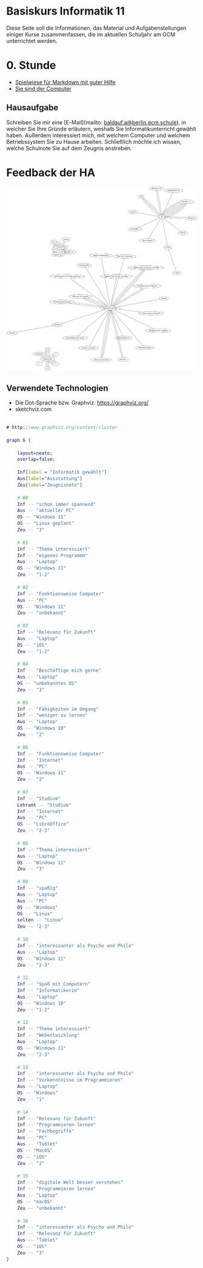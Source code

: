 Basiskurs Informatik 11
=========================

Diese Seite soll die Informationen, das Material und Aufgabenstellungen einiger Kurse zusammenfassen, die im aktuellen Schuljahr am GCM unterrichtet werden.

# 0. Stunde

* [Spielwiese für Markdown mit guter Hilfe](https://docs.gcm.schule)
* [Sie sind der Computer](https://compute-it.toxicode.fr/)

## Hausaufgabe

Schreiben Sie mir eine [E-Mail](mailto: baldauf.a@berlin.gcm.schule), in welcher Sie Ihre Gründe erläutern, weshalb Sie Informatikunterricht gewählt haben. Außerdem interessiert mich, mit welchem Computer und welchem Betriebssystem Sie zu Hause arbeiten. Schließlich möchte ich wissen, welche Schulnote Sie auf dem Zeugnis anstreben.

# Feedback der HA


![HA Feedback](./Fachwahl_Grund.png)


## Verwendete Technologien

- Die Dot-Sprache bzw. Graphviz: https://graphviz.org/
- sketchviz.com

~~~dot

# http://www.graphviz.org/content/cluster

graph G {

    layout=neato;
    overlap=false;

    Inf[label = "Informatik gewählt"]
    Aus[label="Ausstattung"]
    Zeu[label="Zeugnisnote"]

    # 00
    Inf -- "schon immer spannend"
    Aus -- "aktueller PC"
    OS -- "Windows 11"
    OS -- "Linux geplant"
    Zeu -- "3"

    # 01
    Inf -- "Thema interessiert"
    Inf -- "eigenes Programmm"
    Aus -- "Laptop"
    OS -- "Windows 11"
    Zeu -- "1-2"

    # 02
    Inf -- "Funktionsweise Computer"
    Aus -- "PC"
    OS -- "Windows 11"
    Zeu -- "unbekannt"

    # 03
    Inf -- "Relevanz für Zukunft"
    Aus -- "Laptop"
    OS -- "iOS"
    Zeu -- "1-2"

    # 04
    Inf -- "Beschäftige mich gerne"
    Aus -- "Laptop"
    OS -- "unbekanntes OS"
    Zeu -- "3"

    # 05
    Inf -- "Fähigkeiten im Umgang"
    Inf -- "weniger zu lernen"
    Aus -- "Laptop"
    OS -- "Windows 10"
    Zeu -- "2"

    # 06
    Inf -- "Funktionsweise Computer"
    Inf -- "Internet"
    Aus -- "PC"
    OS -- "Windows 11"
    Zeu -- "2"

    # 07
    Inf -- "Studium"
    Lehramt -- "Studium"
    Inf -- "Internet"
    Aus -- "PC"
    OS -- "LibreOffice"
    Zeu -- "2-3"

    # 08
    Inf -- "Thema interessiert"
    Aus -- "Laptop"
    OS -- "Windows 11"
    Zeu -- "3"

    # 09
    Inf -- "spaßig"
    Aus -- "Laptop"
    Aus -- "PC"
    OS -- "Windows"
    OS -- "Linux"
    selten -- "Linux"
    Zeu -- "2-3"

    # 10
    Inf -- "interessanter als Psycho und Philo"
    Aus -- "Laptop"
    OS -- "Windows 11"
    Zeu -- "2-3"

    # 11
    Inf -- "Spaß mit Computern"
    Inf -- "Informatikerin"
    Aus -- "Laptop"
    OS -- "Windows 10"
    Zeu -- "1-2"

    # 12
    Inf -- "Thema interessiert"
    Inf -- "Webentwicklung"
    Aus -- "Laptop"
    OS -- "Windows 11"
    Zeu -- "2-3"

    # 13
    Inf -- "interessanter als Psycho und Philo"
    Inf -- "Vorkenntnisse im Programmieren"
    Aus -- "Laptop"
    OS -- "Windows"
    Zeu -- "1"

    # 14
    Inf -- "Relevanz für Zukunft"
    Inf -- "Programmieren lernen"
    Inf -- "Fachbegriffe"
    Aus -- "PC"
    Aus -- "Tablet"
    OS -- "MacOS"
    OS -- "iOS"
    Zeu -- "2"

    # 15
    Inf -- "digitale Welt besser verstehen"
    Inf -- "Programmieren lernen"
    Aus -- "Laptop"
    OS -- "macOS"
    Zeu -- "unbekannt"

    # 16
    Inf -- "interessanter als Psycho und Philo"
    Inf -- "Relevanz für Zukunft"
    Aus -- "Tablet"
    OS -- "iOS"
    Zeu -- "3"
}


~~~
